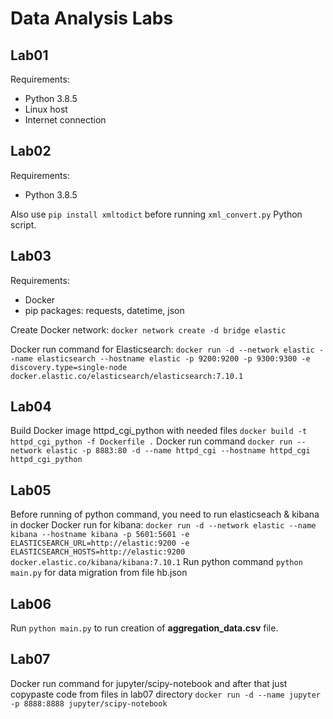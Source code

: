 # Data Analysis Labs
## Lab01
Requirements:
* Python 3.8.5
* Linux host
* Internet connection
## Lab02
Requirements:
* Python 3.8.5

Also use `pip install xmltodict` before running `xml_convert.py` Python script.
## Lab03
Requirements:
* Docker
* pip packages: requests, datetime, json

Create Docker network:
`docker network create -d bridge elastic`

Docker run command for Elasticsearch: 
`docker run -d --network elastic --name elasticsearch --hostname elastic -p 9200:9200 -p 9300:9300 -e discovery.type=single-node docker.elastic.co/elasticsearch/elasticsearch:7.10.1`

## Lab04
Build Docker image httpd_cgi_python with needed files `docker build -t httpd_cgi_python -f Dockerfile .`
Docker run command `docker run --network elastic -p 8883:80 -d --name httpd_cgi --hostname httpd_cgi httpd_cgi_python`

## Lab05
Before running of python command, you need to run elasticseach & kibana in docker
Docker run for kibana: `docker run -d --network elastic --name kibana --hostname kibana -p 5601:5601 -e ELASTICSEARCH_URL=http://elastic:9200 -e ELASTICSEARCH_HOSTS=http://elastic:9200 docker.elastic.co/kibana/kibana:7.10.1`
Run python command `python main.py` for data migration from file hb.json

## Lab06
Run `python main.py` to run creation of __aggregation_data.csv__ file.

## Lab07
Docker run command for jupyter/scipy-notebook and after that just copypaste code from files in lab07 directory
`docker run -d --name jupyter -p 8888:8888 jupyter/scipy-notebook`